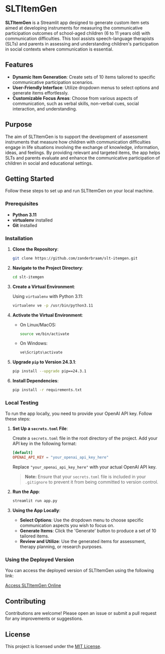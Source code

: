 # SLTItemGen

**SLTItemGen** is a Streamlit app designed to generate custom item sets aimed at developing instruments for measuring the communicative participation outcomes of school-aged children (6 to 11 years old) with communication difficulties. This tool assists speech-language therapists (SLTs) and parents in assessing and understanding children's participation in social contexts where communication is essential.

## Features

- **Dynamic Item Generation**: Create sets of 10 items tailored to specific communicative participation scenarios.
- **User-Friendly Interface**: Utilize dropdown menus to select options and generate items effortlessly.
- **Customizable Focus Areas**: Choose from various aspects of communication, such as verbal skills, non-verbal cues, social interaction, and understanding.

## Purpose

The aim of SLTItemGen is to support the development of assessment instruments that measure how children with communication difficulties engage in life situations involving the exchange of knowledge, information, ideas, and feelings. By providing relevant and targeted items, the app helps SLTs and parents evaluate and enhance the communicative participation of children in social and educational settings.

## Getting Started

Follow these steps to set up and run SLTItemGen on your local machine.

### Prerequisites

- **Python 3.11**
- **virtualenv** installed
- **Git** installed

### Installation

1. **Clone the Repository**:

   ```bash
   git clone https://github.com/zanderbraam/slt-itemgen.git
   ```

2. **Navigate to the Project Directory**:

   ```bash
   cd slt-itemgen
   ```

3. **Create a Virtual Environment**:

   Using `virtualenv` with Python 3.11:

   ```bash
   virtualenv ve -p /usr/bin/python3.11
   ```

4. **Activate the Virtual Environment**:

   - On Linux/MacOS:

     ```bash
     source ve/bin/activate
     ```

   - On Windows:

     ```bash
     ve\Scripts\activate
     ```

5. **Upgrade `pip` to Version 24.3.1**:

   ```bash
   pip install --upgrade pip==24.3.1
   ```

6. **Install Dependencies**:

   ```bash
   pip install -r requirements.txt
   ```

### Local Testing

To run the app locally, you need to provide your OpenAI API key. Follow these steps:

1. **Set Up a `secrets.toml` File**:

   Create a `secrets.toml` file in the root directory of the project. Add your API key in the following format:

   ```toml
   [default]
   OPENAI_API_KEY = "your_openai_api_key_here"
   ```

   Replace `"your_openai_api_key_here"` with your actual OpenAI API key.

   > **Note:** Ensure that your `secrets.toml` file is included in your `.gitignore` to prevent it from being committed to version control.

2. **Run the App**:

   ```bash
   streamlit run app.py
   ```

3. **Using the App Locally**:

   - **Select Options**: Use the dropdown menu to choose specific communication aspects you wish to focus on.
   - **Generate Items**: Click the 'Generate' button to produce a set of 10 tailored items.
   - **Review and Utilize**: Use the generated items for assessment, therapy planning, or research purposes.

### Using the Deployed Version

You can access the deployed version of SLTItemGen using the following link:

[Access SLTItemGen Online](https://your-deployed-app-link.com)

## Contributing

Contributions are welcome! Please open an issue or submit a pull request for any improvements or suggestions.

## License

This project is licensed under the [MIT License](LICENSE).